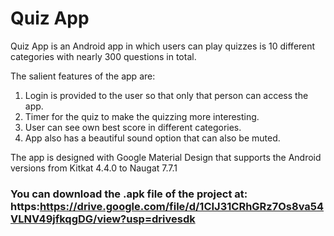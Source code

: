 # Quiz App
Quiz App is an Android app in which users can play quizzes is 10 different categories with nearly 300 questions in total.

The salient features of the app are:
   1. Login is provided to the user so that only that person can access the app.
   2. Timer for the quiz to make the quizzing more interesting.
   3. User can see own best score in different categories.
   4. App also has a beautiful sound option that can also be muted.
   
The app is designed with Google Material Design that supports the Android versions from Kitkat 4.4.0 to Naugat 7.7.1 


### You can download the .apk file of the project at: https:https://drive.google.com/file/d/1CIJ31CRhGRz7Os8va54VLNV49jfkqgDG/view?usp=drivesdk

